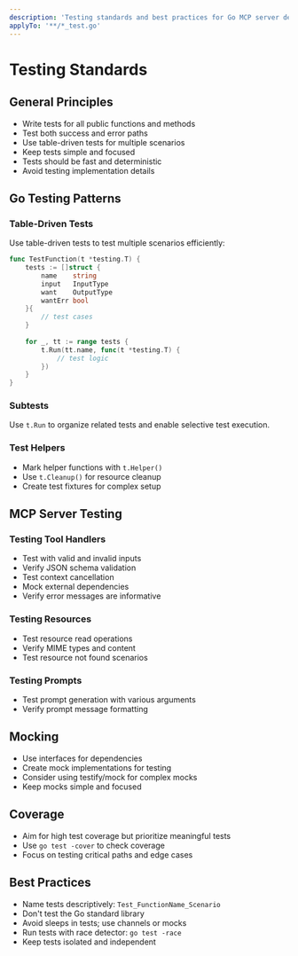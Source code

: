 ```yaml
---
description: 'Testing standards and best practices for Go MCP server development'
applyTo: '**/*_test.go'
---
```


# Testing Standards

## General Principles

- Write tests for all public functions and methods
- Test both success and error paths
- Use table-driven tests for multiple scenarios
- Keep tests simple and focused
- Tests should be fast and deterministic
- Avoid testing implementation details

## Go Testing Patterns

### Table-Driven Tests

Use table-driven tests to test multiple scenarios efficiently:

```go
func TestFunction(t *testing.T) {
    tests := []struct {
        name    string
        input   InputType
        want    OutputType
        wantErr bool
    }{
        // test cases
    }
    
    for _, tt := range tests {
        t.Run(tt.name, func(t *testing.T) {
            // test logic
        })
    }
}
```

### Subtests

Use `t.Run` to organize related tests and enable selective test execution.

### Test Helpers

- Mark helper functions with `t.Helper()`
- Use `t.Cleanup()` for resource cleanup
- Create test fixtures for complex setup

## MCP Server Testing

### Testing Tool Handlers

- Test with valid and invalid inputs
- Verify JSON schema validation
- Test context cancellation
- Mock external dependencies
- Verify error messages are informative

### Testing Resources

- Test resource read operations
- Verify MIME types and content
- Test resource not found scenarios

### Testing Prompts

- Test prompt generation with various arguments
- Verify prompt message formatting

## Mocking

- Use interfaces for dependencies
- Create mock implementations for testing
- Consider using testify/mock for complex mocks
- Keep mocks simple and focused

## Coverage

- Aim for high test coverage but prioritize meaningful tests
- Use `go test -cover` to check coverage
- Focus on testing critical paths and edge cases

## Best Practices

- Name tests descriptively: `Test_FunctionName_Scenario`
- Don't test the Go standard library
- Avoid sleeps in tests; use channels or mocks
- Run tests with race detector: `go test -race`
- Keep tests isolated and independent
